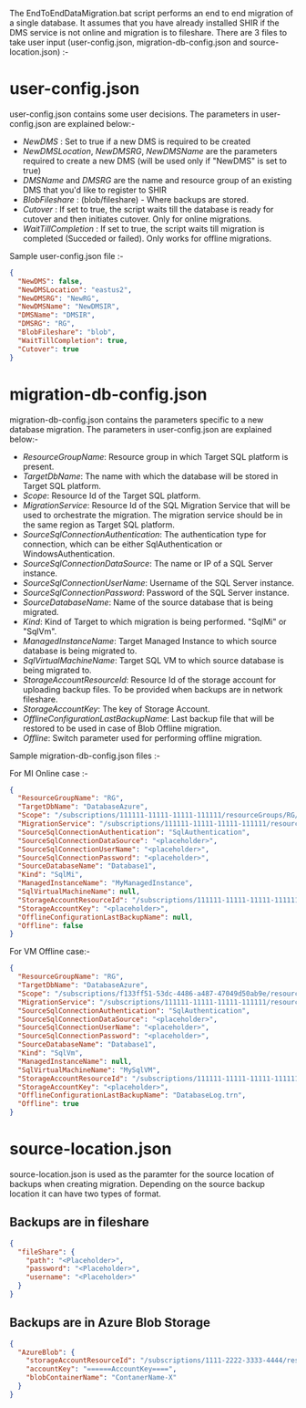 
The EndToEndDataMigration.bat script performs an end to end migration of a single database. 
It assumes that you have already installed SHIR if the DMS service is not online and migration is to fileshare.
There are 3 files to take user input (user-config.json, migration-db-config.json and source-location.json) :-

# user-config.json

user-config.json contains some user decisions. The parameters in user-config.json are explained below:-

- *NewDMS* : Set to true if a new DMS is required to be created
- *NewDMSLocation*, *NewDMSRG*, *NewDMSName* are the parameters required to create a new DMS (will be used only if "NewDMS" is set to true)
- *DMSName* and *DMSRG* are the name and resource group of an existing DMS that you'd like to register to SHIR
- *BlobFileshare* : (blob/fileshare) - Where backups are stored.
- *Cutover* : If set to true, the script waits till the database is ready for cutover and then initiates cutover. Only for online migrations.
- *WaitTillCompletion* : If set to true, the script waits till migration is completed (Succeded or failed). Only works for offline migrations.

Sample user-config.json file :-
```Json
{
  "NewDMS": false,
  "NewDMSLocation": "eastus2",
  "NewDMSRG": "NewRG",
  "NewDMSName": "NewDMSIR",
  "DMSName": "DMSIR",
  "DMSRG": "RG",
  "BlobFileshare": "blob",
  "WaitTillCompletion": true,
  "Cutover": true
}
```

# migration-db-config.json

migration-db-config.json contains the parameters specific to a new database migration. The parameters in user-config.json are explained below:-

- *ResourceGroupName*: Resource group in which Target SQL platform is present.
- *TargetDbName*: The name with which the database will be stored in Target SQL platform.
- *Scope*: Resource Id of the Target SQL platform. 
- *MigrationService*: Resource Id of the SQL Migration Service that will be used to orchestrate the migration. The migration service should be in the same region as Target SQL platform.
- *SourceSqlConnectionAuthentication*: The authentication type for connection, which can be either SqlAuthentication or WindowsAuthentication.
- *SourceSqlConnectionDataSource*: The name or IP of a SQL Server instance.
- *SourceSqlConnectionUserName*: Username of the SQL Server instance.
- *SourceSqlConnectionPassword*: Password of the SQL Server instance.
- *SourceDatabaseName*: Name of the source database that is being migrated.
- *Kind*: Kind of Target to which migration is being performed. "SqlMi" or "SqlVm".
- *ManagedInstanceName*: Target Managed Instance to which source database is being migrated to. 
- *SqlVirtualMachineName*: Target SQL VM to which source database is being migrated to.
- *StorageAccountResourceId*: Resource Id of the storage account for uploading backup files. To be provided when backups are in network fileshare.
- *StorageAccountKey*: The key of Storage Account.
- *OfflineConfigurationLastBackupName*: Last backup file that will be restored to be used in case of Blob Offline migration.
- *Offline*: Switch parameter used for performing offline migration.

Sample migration-db-config.json files :-

For MI Online case :-

```Json
{
  "ResourceGroupName": "RG",
  "TargetDbName": "DatabaseAzure",
  "Scope": "/subscriptions/111111-11111-11111-111111/resourceGroups/RG/providers/Microsoft.Sql/managedInstances/MyManagedInstance",
  "MigrationService": "/subscriptions/111111-11111-11111-111111/resourceGroups/RG/providers/Microsoft.DataMigration/SqlMigrationServices/DMSIR",
  "SourceSqlConnectionAuthentication": "SqlAuthentication",
  "SourceSqlConnectionDataSource": "<placeholder>",
  "SourceSqlConnectionUserName": "<placeholder>",
  "SourceSqlConnectionPassword": "<placeholder>",
  "SourceDatabaseName": "Database1",
  "Kind": "SqlMi",
  "ManagedInstanceName": "MyManagedInstance",
  "SqlVirtualMachineName": null,
  "StorageAccountResourceId": "/subscriptions/111111-11111-11111-111111/resourceGroups/RG/providers/Microsoft.Storage/storageAccounts/MyStorage",
  "StorageAccountKey": "<placeholder>",
  "OfflineConfigurationLastBackupName": null,
  "Offline": false
}
```

For VM Offline case:-

```Json
{
  "ResourceGroupName": "RG",
  "TargetDbName": "DatabaseAzure",
  "Scope": "/subscriptions/f133ff51-53dc-4486-a487-47049d50ab9e/resourceGroups/RG/providers/Microsoft.SqlVirtualMachine/SqlVirtualMachines/MySqlVM",
  "MigrationService": "/subscriptions/111111-11111-11111-111111/resourceGroups/tsum38RG/providers/Microsoft.DataMigration/SqlMigrationServices/DMSIR",
  "SourceSqlConnectionAuthentication": "SqlAuthentication",
  "SourceSqlConnectionDataSource": "<placeholder>",
  "SourceSqlConnectionUserName": "<placeholder>",
  "SourceSqlConnectionPassword": "<placeholder>",
  "SourceDatabaseName": "Database1",
  "Kind": "SqlVm",
  "ManagedInstanceName": null,
  "SqlVirtualMachineName": "MySqlVM",
  "StorageAccountResourceId": "/subscriptions/111111-11111-11111-111111/resourceGroups/RG/providers/Microsoft.Storage/storageAccounts/MyStorage",
  "StorageAccountKey": "<placeholder>",
  "OfflineConfigurationLastBackupName": "DatabaseLog.trn",
  "Offline": true
}
```

# source-location.json

source-location.json is used as the paramter for the source location of backups when creating migration. Depending on the source backup location it can have two types of format. 

## Backups are in fileshare

```Json
{
  "fileShare": {
    "path": "<Placeholder>",
    "password": "<Placeholder>",
    "username": "<Placeholder>"
  }
}
```

## Backups are in Azure Blob Storage

```Json
{
  "AzureBlob": {
    "storageAccountResourceId": "/subscriptions/1111-2222-3333-4444/resourceGroups/RG/prooviders/Microsoft.Storage/storageAccounts/MyStorage",
    "accountKey": "======AccountKey====",
    "blobContainerName": "ContanerName-X"
  }
}
```